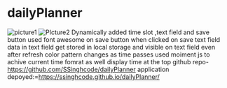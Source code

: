 # dailyPlanner
![picture1](https://user-images.githubusercontent.com/90226185/135733050-fd756eb4-4f7e-46a3-b05c-e6477bfd0a57.JPG)
![PIcture2](https://user-images.githubusercontent.com/90226185/135733053-9aaf2006-2593-43d0-9e54-619be4767083.JPG)
Dynamically added time slot ,text field and save button
used font awesome on save button
when clicked on save text field data in text field get stored in local storage and visible on text field even after refresh
color pattern changes as time passes
used moiment js to achive current time fomrat as well display time at the top
github repo-https://github.com/SSinghcode/dailyPlanner
application depoyed:=https://ssinghcode.github.io/dailyPlanner/